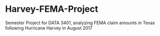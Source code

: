 # Harvey-FEMA-Project
Semester Project for DATA 3401, analyzing FEMA claim amounts in Texas following Hurricane Harvey in August 2017
